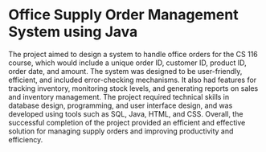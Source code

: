 # Office Supply Order Management System using Java
The project aimed to design a system to handle office orders for the CS 116 course, which would include a unique order ID, customer ID, product ID, order date, and amount. The system was designed to be user-friendly, efficient, and included error-checking mechanisms. It also had features for tracking inventory, monitoring stock levels, and generating reports on sales and inventory management. The project required technical skills in database design, programming, and user interface design, and was developed using tools such as SQL, Java, HTML, and CSS. Overall, the successful completion of the project provided an efficient and effective solution for managing supply orders and improving productivity and efficiency.
